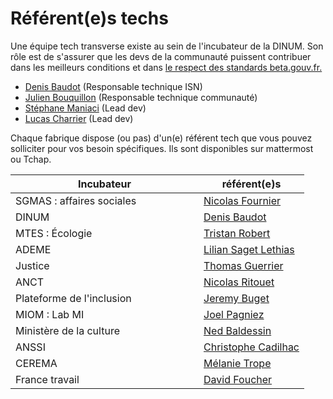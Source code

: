 # Référent(e)s techs

Une équipe tech transverse existe au sein de l'incubateur de la DINUM. Son rôle est de s'assurer que les devs de la communauté puissent contribuer dans les meilleurs conditions et dans [le respect des standards beta.gouv.fr.](../../les-standards/)

* [Denis Baudot](mailto:denis.baudot@beta.gouv.fr) (Responsable technique ISN)
* [Julien Bouquillon](mailto:julien.bouquillon@beta.gouv.fr) (Responsable technique communauté)
* [Stéphane Maniaci](mailto:stephane.maniaci@beta.gouv.fr) (Lead dev)
* [Lucas Charrier](mailto:lucas.charrier@beta.gouv.fr) (Lead dev)

Chaque fabrique dispose (ou pas) d'un(e) référent tech que vous pouvez solliciter pour vos besoin spécifiques. Ils sont disponibles sur mattermost ou Tchap.

<table><thead><tr><th width="285">Incubateur</th><th>référent(e)s</th></tr></thead><tbody><tr><td>SGMAS : affaires sociales</td><td><a href="mailto:nicolas.fournier@beta.gouv.fr">Nicolas Fournier</a></td></tr><tr><td>DINUM</td><td><a href="mailto:denis.baudot@beta.gouv.fr">Denis Baudot</a></td></tr><tr><td>MTES : Écologie</td><td><a href="mailto:tristan.robert@beta.gouv.fr">Tristan Robert</a></td></tr><tr><td>ADEME</td><td><a href="mailto:lilian.sagetlethias@beta.gouv.fr">Lilian Saget Lethias</a></td></tr><tr><td>Justice</td><td><a href="mailto:thomas.guerrier@beta.gouv.fr">Thomas Guerrier</a></td></tr><tr><td>ANCT</td><td><a href="mailto:nicolas.ritouet@anct.gouv.fr">Nicolas Ritouet</a></td></tr><tr><td>Plateforme de l'inclusion</td><td><a href="mailto:jeremy.buget@beta.gouv.fr">Jeremy Buget</a></td></tr><tr><td>MIOM : Lab MI</td><td><a href="mailto:joel.pagniez@beta.gouv.fr">Joel Pagniez</a></td></tr><tr><td>Ministère de la culture</td><td><a href="mailto:ned.baldessin@culture.gouv.fr">Ned Baldessin</a></td></tr><tr><td>ANSSI</td><td><a href="mailto:christophe.cadilhac@beta.gouv.fr">Christophe Cadilhac</a></td></tr><tr><td>CEREMA</td><td><a href="mailto:melanie.trope@cerema.fr">Mélanie Trope</a></td></tr><tr><td>France travail</td><td><a href="mailto:david.foucher@pole-emploi.fr">David Foucher</a></td></tr></tbody></table>
